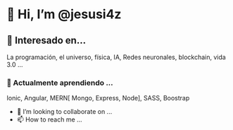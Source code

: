 # 👋 Hi, I’m @jesusi4z
## 👀 Interesado en...
La programación, el universo, física, IA, Redes neuronales, blockchain, vida 3.0 ...

### 🌱 Actualmente aprendiendo ...
  Ionic, Angular, MERN[ Mongo, Express, Node], SASS, Boostrap
- 💞️ I’m looking to collaborate on ...
- 📫 How to reach me ...

<!---
jesusi4z/jesusi4z is a ✨ special ✨ repository because its `README.md` (this file) appears on your GitHub profile.
You can click the Preview link to take a look at your changes.
--->
